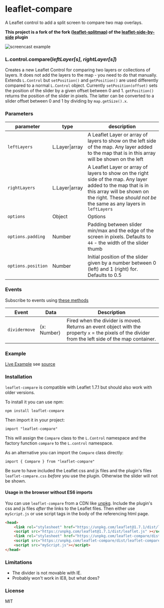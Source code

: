 # leaflet-compare

A Leaflet control to add a split screen to compare two map overlays.

**This project is a fork of the fork ([leaflet-splitmap](https://github.com/QuantStack/leaflet-splitmap)) of the [leaflet-side-by-side](https://github.com/digidem/leaflet-side-by-side) plugin**

![screencast example](screencast.gif)

### L.control.compare(_leftLayer[s]_, _rightLayer[s]_)

Creates a new Leaflet Control for comparing two layers or collections of layers. It does
not add the layers to the map - you need to do that manually. Extends `L.Control` but
`setPosition()` and `getPosition()` are used differently compared to a normal `L.Control`
object. Currently `setPosition(offset)` sets the position of the slider by a given
offset between 0 and 1. `getPosition()` returns the position of the slider in pixels.
The latter can be converted to a slider offset between 0 and 1 by dividing by
`map.getSize().x`. 

### Parameters

| parameter     | type           | description   |
| ----------    | -------------- | ------------- |
| `leftLayers`  | L.Layer\|array | A Leaflet Layer or array of layers to show on the left side of the map. Any layer added to the map that is in this array will be shown on the left |
| `rightLayers` | L.Layer\|array | A Leaflet Layer or array of layers to show on the right side of the map. Any layer added to the map that is in this array will be shown on the right. These *should not be* the same as any layers in `leftLayers` |
| `options`     | Object         | Options |
| `options.padding` | Number     | Padding between slider min/max and the edge of the screen in pixels. Defaults to `44` - the width of the slider thumb |
| `options.position` | Number    | Initial position of the slider given by a number between 0 (left) and 1 (right) for. Defaults to 0.5 |

### Events

Subscribe to events using [these methods](http://leafletjs.com/reference.html#events)

| Event         | Data           | Description   |
| ----------    | -------------- | ------------- |
| `dividermove` | {x: Number} | Fired when the divider is moved. Returns an event object with the property `x` = the pixels of the divider from the left side of the map container. |


### Example

[Live Example](https://phloose.github.io/leaflet-compare/) see [source](index.html)

### Installation

`leaflet-compare` is compatible with Leaflet 1.7.1 but should also work with older
versions.

To install it you can use npm:

`npm install leaflet-compare`

Then import it in your project:

`import "leaflet-compare"`

This will assign the `Compare` class to the `L.Control` namespace and the factory
function `compare` to the `L.control` namespace. 

As an alternative you can import the `Compare` class directly:

`import { Compare } from "leaflet-compare"`

Be sure to have included the Leaflet css and js files and the plugin's files
`leaflet-compare.css` *before* you use the plugin. Otherwise the slider will not be
shown.

#### Usage in the browser without ES6 imports

You can use `leaflet-compare` from a CDN like [unpkg](https://unpkg.com/). Include the
plugin's css and js files *after* the links to the Leaflet files. Then either use
`myScript.js` or use script tags in the body of the referencing html page.

```html
<head>
    <link rel="stylesheet" href="https://unpkg.com/leaflet@1.7.1/dist/leaflet.css" />
    <script src="https://unpkg.com/leaflet@1.7.1/dist/leaflet.js" ></script>
    <link rel="stylesheet" href="https://unpkg.com/leaflet-compare/dist/leaflet-compare.css" />
    <script src="https://unpkg.com/leaflet-compare/dist/leaflet-compare.js"></script>
    <script src="myScript.js"></script>
</head>
```

### Limitations

- The divider is not movable with IE.
- Probably won't work in IE8, but what does?

### License

MIT
